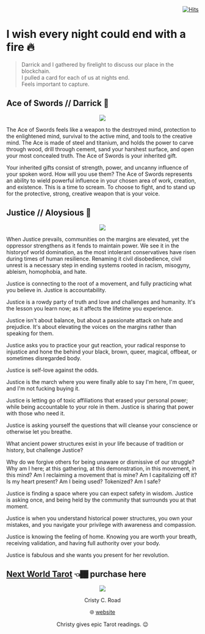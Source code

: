 <div align="right">
                 
 [![Hits](https://hits.seeyoufarm.com/api/count/incr/badge.svg?url=https%3A%2F%2Fgithub.com%2FUnderground-Railroad%2FmagnificentMammals%2Fblob%2Fmain%2FbrainDump%2Fmanifestations%2Fbeginnings.md&count_bg=%23FF00ED&title_bg=%23FF00ED&icon=reverbnation.svg&icon_color=%23E7E7E7&title=hits&edge_flat=false)](https://hits.seeyoufarm.com)
                 
</div>

# I wish every night could end with a fire 🔥 
> Darrick and I gathered by firelight to discuss our place in the blockchain. <br>
> I pulled a card for each of us at nights end. <br>
> Feels important to capture. 

## Ace of Swords // Darrick 🦁 

<div align="center">

![](https://media.discordapp.net/attachments/894474009759084564/931117955570360370/USER_SCOPED_TEMP_DATA_orca-image--1661172471.jpeg)

</div>


The Ace of Swords feels like a weapon to the destroyed mind, protection to the enlightened mind, survival to the active mind, and tools to the creative mind. The Ace is made of steel and titanium, and holds the power to carve through wood, drill through cement, sand your harshest surface, and open your most concealed truth. The Ace of Swords is your inherited gift.

Your inherited gifts consist of strength, power, and uncanny influence of your spoken word. How will you use them? The Ace of Swords represents an ability to wield powerful influence in your chosen area of work, creation, and existence. This is a time to scream. To choose to fight, and to stand up for the protective, strong, creative weapon that is your
voice.

## Justice // Aloysious 🦁 

<div align="center">

![](https://media.discordapp.net/attachments/894474009759084564/931117230807203840/USER_SCOPED_TEMP_DATA_orca-image-269045685.jpeg)

</div>

When Justice prevails, communities on the margins are elevated, yet the oppressor strengthens as it fends to maintain power. We see it in the historyof world domination, as the most intolerant conservatives have risen during times of human resilience. Renaming it civil disobedience, civil unrest is a necessary step in ending systems rooted in racism, misogyny, ableism, homophobia, and hate.

Justice is connecting to the root of a movement, and fully practicing what you believe in. Justice is accountability. 

Justice is a rowdy party of truth and love and challenges and humanity. It's the lesson you learn now; as it affects the lifetime you experience.

Justice isn't about balance, but about a passionate attack on hate and prejudice. It's about elevating the voices on the margins rather than speaking for them.

Justice asks you to practice your gut reaction, your radical response to injustice and hone the behind your black, brown, queer, magical, offbeat, or sometimes disregarded body. 

Justice is self-love against the odds. 

Justice is the march where you were finally able to say I'm here, I'm
queer, and I'm not fucking buying it. 

Justice is letting go of toxic affiliations that erased your personal power; while being accountable to your role in them. Justice is sharing that power with those who need it.

Justice is asking yourself the questions that will cleanse your conscience or otherwise let you breathe.

What ancient power structures exist in your life because of tradition or history, but challenge Justice?

Why do we forgive others for being unaware or dismissive of our struggle? Why am I here; at this gathering, at this demonstration, in this movement, in this mind? Am I reclaiming a movement that is mine? Am I capitalizing off it? Is my heart present? Am I being used? Tokenized? Am I safe?

Justice is finding a space where you can expect safety in wisdom. Justice is asking once, and being held by the community that surrounds you at that moment.

Justice is when you understand historical power
structures, you own your mistakes, and you navigate your privilege with awareness and compassion.

Justice is knowing the feeling of home. Knowing you are worth your breath, receiving validation, and having full authority over your body.


Justice is fabulous and she wants you present for her
revolution.

## [Next World Tarot](https://croadcore.bigcartel.com/) 👈🏾 purchase here

<div align="center">

![](https://media.discordapp.net/attachments/894474009759084564/931117231386021888/2_d0bd7d21-b52c-4934-91fa-2af2cfbf429a_1080x.jpg)
 
Cristy C. Road

🌐 [website](https://www.croadcore.org/)

Christy gives epic Tarot readings. 😉 

</div>

